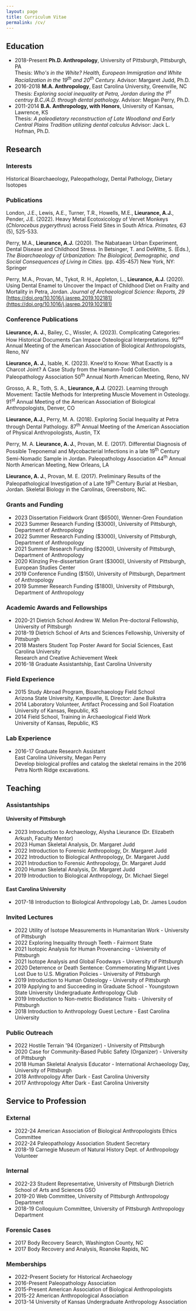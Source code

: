 ```yaml
---
layout: page
title: Curriculum Vitae
permalink: /cv/
---
```

## Education

- 2018-Present **Ph.D. Anthropology**, University of Pittsburgh, Pittsburgh, PA  
    Thesis: *Who's in the White? Health, European Immigration and White Racialization in the 19<sup>th</sup> and 20<sup>th</sup> Century.* Advisor: Margaret Judd, Ph.D.
- 2016-2018 **M.A. Anthropology**, East Carolina University, Greenville, NC  
    Thesis: *Exploring social inequality at Petra, Jordan during the 1<sup>st</sup> centruy B.C./A.D. through dental pathology.* Advisor: Megan Perry, Ph.D.
- 2011-2014 **B.A. Anthropology, with Honors**, University of Kansas, Lawrence, KS  
    Thesis: *A paleodietary reconstruction of Late Woodland and Early Central Plains Tradition utilizing dental calculus* Advisor: Jack L. Hofman, Ph.D.

## Research

### Interests

Historical Bioarchaeology, Paleopathology, Dental Pathology, Dietary Isotopes

### Publications

London, J.E., Lewis, A.E., Turner, T.R., Howells, M.E., **Lieurance, A.J.**, Pender, J.E. (2022). Heavy Metal Ecotoxicology of Vervet Monkeys (*Chlorocebus pygerythrus*) across Field Sites in South Africa. *Primates, 63* (5), 525-533.  

Perry, M.A., **Lieurance, A.J.** (2020). The Nabataean Urban Experiment, Dental Disease and Childhood Stress. In Betsinger, T. and DeWitte, S. (Eds.), *The Bioarchaeology of Urbanization: The Biological, Demographic, and Social Consequences of Living in Cities.* (pp. 435-457) New York, NY: Springer

Perry, M.A., Provan, M., Tykot, R. H., Appleton, L., **Lieurance, A.J.** (2020). Using Dental Enamel to Uncover the Impact of Childhood Diet on Frailty and Mortality in Petra, Jordan. *Journal of Archaeological Science: Reports, 29* [https://doi.org/10.1016/j.jasrep.2019.102181](https://doi.org/10.1016/j.jasrep.2019.102181)

### Conference Publications

**Lieurance, A. J.**, Bailey, C., Wissler, A. (2023). Complicating Categories: How Historical Documents Can Impace Osteological Interpretations. 92<sup>nd</sup> Annual Meeting of the American Association of Biological Anthropologists, Reno, NV

**Lieurance, A. J.**, Isable, K. (2023). Knee’d to Know: What Exactly is a Charcot Joint? A Case Study from the Hamann-Todd Collection. Paleopathology Association 50<sup>th</sup> Annual North American Meeting, Reno, NV

Grosso, A. R., Toth, S. A., **Lieurance, A.J.** (2022). Learning through Movement: Tactile Methods for Interpreting Muscle Movement in Osteology. 91<sup>st</sup> Annual Meeting of the American Association of Biological Anthropologists, Denver, CO

**Lieurance, A.J.**, Perry, M. A. (2018). Exploring Social Inequality at Petra through Dental Pathology. 87<sup>th</sup> Annual Meeting of the American Association of Physical Anthropologists, Austin, TX

Perry, M. A. **Lieurance, A. J.**, Provan, M. E. (2017). Differential Diagnosis of Possible Treponemal and Mycobacterial Infections in a late 19<sup>th</sup> Century Semi-Nomadic Sample in Jordan. Paleopathology Association 44<sup>th</sup> Annual North American Meeting, New Orleans, LA

**Lieurance, A. J.**, Provan, M. E. (2017). Preliminary Results of the Paleopathological Investigation of a Late 19<sup>th</sup> Century Burial at Hesban, Jordan. Skeletal Biology in the Carolinas, Greensboro, NC.

### Grants and Funding

- 2023 Dissertation Fieldwork Grant ($6500), Wenner-Gren Foundation
- 2023 Summer Research Funding ($3000), University of Pittsburgh, Department of Anthropology
- 2022 Summer Research Funding ($3000), University of Pittsburgh, Department of Anthropology
- 2021 Summer Research Funding ($2000), University of Pittsburgh, Department of Anthropology
- 2020 Klinzing Pre-dissertation Grant ($3000), University of Pittsburgh, European Studies Center
- 2019 Conference Funding ($150), University of Pittsburgh, Department of Anthropology
- 2019 Summer Research Funding ($1800), University of Pittsburgh, Department of Anthropology

### Academic Awards and Fellowships

- 2020-21 Dietrich School Andrew W. Mellon Pre-doctoral Fellowship, University of Pittsburgh
- 2018-19 Dietrich School of Arts and Sciences Fellowship, University of Pittsburgh
- 2018 Masters Student Top Poster Award for Social Sciences, East Carolina University  
    Research and Creative Achievement Week
- 2016-18 Graduate Assistantship, East Carolina University

### Field Experience

- 2015 Study Abroad Program, Bioarchaeology Field School  
    Arizona State University, Kampsville, IL Director: Jane Buikstra
- 2014 Laboratory Volunteer, Artifact Processing and Soil Floatation  
    University of Kansas, Republic, KS
- 2014 Field School, Training in Archaeological Field Work  
    University of Kansas, Republic, KS

### Lab Experience

- 2016-17 Graduate Research Assistant  
    East Carolina University, Megan Perry  
    Develop biological profiles and catalog the skeletal remains in the 2016 Petra North Ridge excavations.

## Teaching

### Assistantships

#### University of Pittsburgh

- 2023 Introduction to Archaeology, Alysha Lieurance (Dr. Elizabeth Arkush, Faculty Mentor)
- 2023 Human Skeletal Analysis, Dr. Margaret Judd
- 2022 Introduction to Forensic Anthropology, Dr. Margaret Judd
- 2022 Introduction to Biological Anthropology, Dr. Margaret Judd
- 2021 Introduction to Forensic Anthropology, Dr. Margaret Judd
- 2020 Human Skeletal Analysis, Dr. Margaret Judd
- 2019 Introduction to Biological Anthropology, Dr. Michael Siegel

#### East Carolina University

- 2017-18 Introduction to Biological Anthropology Lab, Dr. James Loudon

### Invited Lectures

- 2022 Utility of Isotope Measurements in Humanitarian Work - University of Pittsburgh
- 2022 Exploring Inequality through Teeth - Fairmont State
- 2021 Isotopic Analysis for Human Provenancing - University of Pittsburgh
- 2021 Isotope Analysis and Global Foodways - University of Pittsburgh
- 2020 Deterrence or Death Sentence: Commemorating Migrant Lives Lost Due to U.S. Migration Policies - University of Pittsburgh
- 2019 Introduction to Human Osteology - University of Pittsburgh
- 2019 Applying to and Succeeding in Graduate School - Youngstown State University Undergraduate Anthropology Club
- 2019 Introduction to Non-metric Biodistance Traits - University of Pittsburgh
- 2018 Introduction to Anthropology Guest Lecture - East Carolina University

### Public Outreach

- 2022 Hostile Terrain '94 (Organizer) - University of Pittsburgh
- 2020 Case for Community-Based Public Safety (Organizer) - University of Pittsburgh
- 2018 Human Skeletal Analysis Educator - International Archaeology Day, University of Pittsburgh
- 2018 Anthropology After Dark - East Carolina University
- 2017 Anthropology After Dark - East Carolina University

## Service to Profession

### External

- 2022-24 American Association of Biological Anthropologists Ethics Committee
- 2022-24 Paleopathology Association Student Secretary
- 2018-19 Carnegie Museum of Natural History Dept. of Anthropology Volunteer

### Internal

- 2022-23 Student Representative, University of Pittsburgh Dietrich School of Arts and Sciences GSO
- 2019-20 Web Committee, University of Pittsburgh Anthropology Department
- 2018-19 Colloquium Committee, University of Pittsburgh Anthropology Department

### Forensic Cases

- 2017 Body Recovery Search, Washington County, NC
- 2017 Body Recovery and Analysis, Roanoke Rapids, NC

### Memberships

- 2022-Present Society for Historical Archaeology
- 2016-Present Paleopathology Association
- 2015-Present American Association of Biological Anthropologists
- 2015-22 American Anthropological Association
- 2013-14 University of Kansas Undergraduate Anthropology Association
